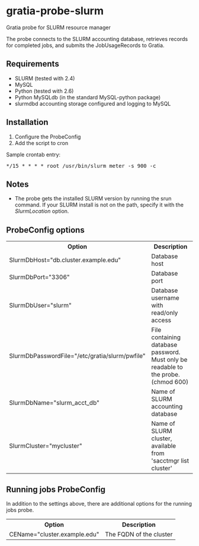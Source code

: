gratia-probe-slurm
==================

Gratia probe for SLURM resource manager

The probe connects to the SLURM accounting database, retrieves records for
completed jobs, and submits the JobUsageRecords to Gratia.

Requirements
------------
* SLURM (tested with 2.4)
* MySQL
* Python (tested with 2.6)
* Python MySQLdb (in the standard MySQL-python package)
* slurmdbd accounting storage configured and logging to MySQL

Installation
------------
1. Configure the ProbeConfig
2. Add the script to cron

Sample crontab entry:
<pre>
*/15 * * * * root /usr/bin/slurm_meter -s 900 -c
</pre>

Notes
-----
* The probe gets the installed SLURM version by running the srun command.
  If your SLURM install is not on the path, specify it with the
  _SlurmLocation_ option.

ProbeConfig options
-------------------
<table>
	<tr>
		<th>Option</th>
		<th>Description</th>
	</tr>
	<tr>
		<td>SlurmDbHost="db.cluster.example.edu"</td>
		<td>Database host</td>
	</tr><tr>
		<td>SlurmDbPort="3306"</td>
		<td>Database port</td>
	</tr><tr>
		<td>SlurmDbUser="slurm"</td>
		<td>Database username with read/only access</td>
	</tr><tr>
		<td>SlurmDbPasswordFile="/etc/gratia/slurm/pwfile"</td>
		<td>File containing database password. Must only be readable to the probe. (chmod 600)</td>
	</tr><tr>
		<td>SlurmDbName="slurm_acct_db"</td>
		<td>Name of SLURM accounting database</td>
	</tr><tr>
		<td>SlurmCluster="mycluster"</td>
		<td>Name of SLURM cluster, available from 'sacctmgr list cluster'</td>
	</tr>
</table>

Running jobs ProbeConfig
------------------------
In addition to the settings above, there are additional options for the
running jobs probe.

<table>
	<tr>
		<th>Option</th>
		<th>Description</th>
	</tr>
	<tr>
		<td>CEName="cluster.example.edu"</td>
		<td>The FQDN of the cluster</td>
	</tr>
</table>

